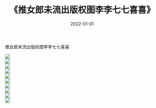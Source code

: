 ﻿---
layout: post
title:  《推女郎未流出版权图李李七七喜喜》
date:   2022-01-01
img: http://pic.660000.xyz/1:/性感/2022/推女郎未流出版权图李李七七喜喜/000.jpg
categories: [美女, 清纯, 唯美]
---

推女郎未流出版权图李李七七喜喜

  ![](http://pic.660000.xyz/1:/性感/2022/推女郎未流出版权图李李七七喜喜/001.jpg) <br> ![](http://pic.660000.xyz/1:/性感/2022/推女郎未流出版权图李李七七喜喜/002.jpg) <br> ![](http://pic.660000.xyz/1:/性感/2022/推女郎未流出版权图李李七七喜喜/003.jpg) <br> ![](http://pic.660000.xyz/1:/性感/2022/推女郎未流出版权图李李七七喜喜/004.jpg) <br> ![](http://pic.660000.xyz/1:/性感/2022/推女郎未流出版权图李李七七喜喜/005.jpg) <br> ![](http://pic.660000.xyz/1:/性感/2022/推女郎未流出版权图李李七七喜喜/006.jpg) <br> ![](http://pic.660000.xyz/1:/性感/2022/推女郎未流出版权图李李七七喜喜/007.jpg) <br> ![](http://pic.660000.xyz/1:/性感/2022/推女郎未流出版权图李李七七喜喜/008.jpg) <br> ![](http://pic.660000.xyz/1:/性感/2022/推女郎未流出版权图李李七七喜喜/009.jpg) <br> ![](http://pic.660000.xyz/1:/性感/2022/推女郎未流出版权图李李七七喜喜/010.jpg) <br>